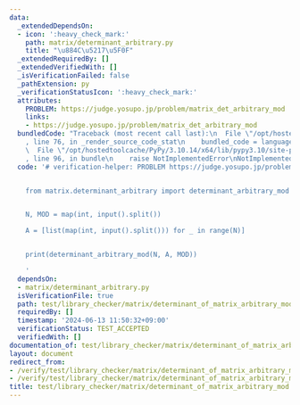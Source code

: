 ```yaml
---
data:
  _extendedDependsOn:
  - icon: ':heavy_check_mark:'
    path: matrix/determinant_arbitrary.py
    title: "\u884C\u5217\u5F0F"
  _extendedRequiredBy: []
  _extendedVerifiedWith: []
  _isVerificationFailed: false
  _pathExtension: py
  _verificationStatusIcon: ':heavy_check_mark:'
  attributes:
    PROBLEM: https://judge.yosupo.jp/problem/matrix_det_arbitrary_mod
    links:
    - https://judge.yosupo.jp/problem/matrix_det_arbitrary_mod
  bundledCode: "Traceback (most recent call last):\n  File \"/opt/hostedtoolcache/PyPy/3.10.14/x64/lib/pypy3.10/site-packages/onlinejudge_verify/documentation/build.py\"\
    , line 76, in _render_source_code_stat\n    bundled_code = language.bundle(\n\
    \  File \"/opt/hostedtoolcache/PyPy/3.10.14/x64/lib/pypy3.10/site-packages/onlinejudge_verify/languages/python.py\"\
    , line 96, in bundle\n    raise NotImplementedError\nNotImplementedError\n"
  code: '# verification-helper: PROBLEM https://judge.yosupo.jp/problem/matrix_det_arbitrary_mod


    from matrix.determinant_arbitrary import determinant_arbitrary_mod


    N, MOD = map(int, input().split())

    A = [list(map(int, input().split())) for _ in range(N)]


    print(determinant_arbitrary_mod(N, A, MOD))

    '
  dependsOn:
  - matrix/determinant_arbitrary.py
  isVerificationFile: true
  path: test/library_checker/matrix/determinant_of_matrix_arbitrary_mod.test.py
  requiredBy: []
  timestamp: '2024-06-13 11:50:32+09:00'
  verificationStatus: TEST_ACCEPTED
  verifiedWith: []
documentation_of: test/library_checker/matrix/determinant_of_matrix_arbitrary_mod.test.py
layout: document
redirect_from:
- /verify/test/library_checker/matrix/determinant_of_matrix_arbitrary_mod.test.py
- /verify/test/library_checker/matrix/determinant_of_matrix_arbitrary_mod.test.py.html
title: test/library_checker/matrix/determinant_of_matrix_arbitrary_mod.test.py
---
```

